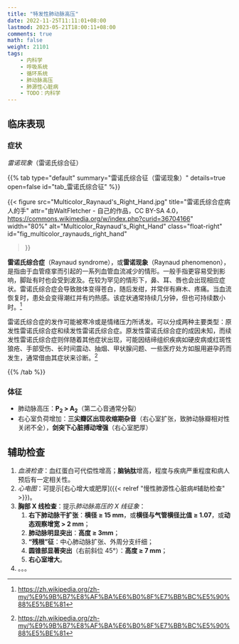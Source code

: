 ```yaml
---
title: "特发性肺动脉高压"
date: 2022-11-25T11:11:01+08:00
lastmod: 2023-05-21T18:00:11+08:00
comments: true
math: false
weight: 21101
tags:
    - 内科学
    - 呼吸系统
    - 循环系统
    - 肺动脉高压
    - 肺源性心脏病
    - TODO：内科学
---
```


<!--more-->

## 临床表现

### 症状

*雷诺现象*（雷诺氏综合征）

{{% tab type="default" summary="雷诺氏综合征（雷诺现象）" details=true open=false id="tab_雷诺氏综合征" %}}

{{< figure
    src="Multicolor_Raynaud's_Right_Hand.jpg" title="雷诺氏综合症病人的手"
    attr="由WaltFletcher - 自己的作品，CC BY-SA 4.0，https://commons.wikimedia.org/w/index.php?curid=36704166"
    width="80%" alt="Multicolor_Raynaud's_Right_Hand" class="float-right" id="fig_multicolor_raynauds_right_hand"
>}}

**雷诺氏综合症**（Raynaud syndrome），或**雷诺现象**（Raynaud phenomenon），是指由于血管痉挛而引起的一系列血管血流减少的情形。一般手指更容易受到影响，脚趾有时也会受到波及。在较为罕见的情形下，鼻、耳、唇也会出现相应症状。雷诺氏综合症会导致肢体变得苍白，随后发绀，并常伴有麻木、疼痛。当血流恢复时，患处会变得潮红并有灼热感。该症状通常持续几分钟，但也可持续数小时。[^1]

雷诺氏综合症的发作可能被寒冷或是情绪压力所诱发。可以分成两种主要类型：原发性雷诺氏综合症和续发性雷诺氏综合症。原发性雷诺氏综合症的成因未知，而续发性雷诺氏综合症则伴随着其他症状出现，可能因结缔组织疾病如硬皮病或红斑性狼疮、手部受伤、长时间震动、抽烟、甲状腺问题、一些医疗处方如服用避孕药而发生，通常借由其症状来诊断。[^1]

[^1]: https://zh.wikipedia.org/zh-my/%E9%9B%B7%E8%AF%BA%E6%B0%8F%E7%BB%BC%E5%90%88%E5%BE%81

{{% /tab %}}

### 体征

- 肺动脉高压：**P<sub>2</sub> \> A<sub>2</sub>**（第二心音通常分裂）
- 右心室负荷增加：**三尖瓣区出现收缩期杂音**（右心室扩张，致肺动脉瓣相对性关闭不全），**剑突下心脏搏动增强**（右心室肥厚）

## 辅助检查

1. *血液检查*：血红蛋白可代偿性增高；**脑钠肽**增高，程度与疾病严重程度和病人预后有一定相关性。
2. *心电图*：可提示[右心增大或肥厚]({{< relref "慢性肺源性心脏病#辅助检查" >}})。
3. **胸部 X 线检查**：提示*肺动脉高压的 X 线征象*：
    1. **右下肺动脉干扩张**：**横径 ≥ 15 mm**，或**横径与气管横径比值 ≥ 1.07**，或**动态观察增宽 \> 2 mm**；
    2. **肺动脉明显突出**：**高度 ≥ 3mm**；
    3. **“残根”征**：中心肺动脉扩张、外周分支纤细；
    4. **圆锥部显著突出**（右前斜位 45°）：**高度 ≥ 7 mm**；
    5. **右心室增大**。
4. 。。。

